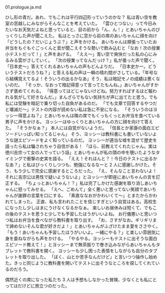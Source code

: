 01.prologue.ja.md

ひし形の青だ。あれ、でもこれは平行四辺形っていうのかな？
私は青い空を教室の窓越しにみながらそんなことを考えていた。
「雲ひとつない」って今日みたいなお天気だよねと思っていると、目の前から「ん、ん！」とあいちゃんのびっくりした声が聞こえた。
私はとっさに窓から前の席のあいちゃんに顔を向け「どうしたの？だいじょうぶ？」と声をかける。
あいちゃんは頬張っていたお弁当をもぐもぐごっくんと音が聞こえそうな勢いで飲み込むと「なお！次の授業小テストだって！」と声をあげる。
「ええ〜」青い空で爽快だった私の心にみるみる雲がさしていく。
「次の授業ってなんだっけ？」私が曇った声で聞く。
「日本史〜」答えてくれるあいちゃんの声もどんよりだ。
「日本史かー。どういうテストだろうね？」と答える私の声は一瞬の晴れ間がさしている。「年号なら結構覚えてるよ！そういうの出るかなあ」そう、私は暗記モノの成績は悪くないのだ。
「そっか、なおって暗記得意って言ってたもんね。」あいちゃんがすかさず褒めてくれる。
「得意ってほどじゃないけどね。努力すればするほど報われる気がして好きなんだ。」まんざらでもない気持ちが声に出てたと思う。でも私には受験を暗記で乗り切った自負があるのだ。
「でも文章で回答するやつだと壊滅だ〜」テストの内容が読めない私は急に不安になる。
「そういうのはヨッシー得意よね？」とあいちゃんは隣の席でもくっもくっとお弁当を食べている男子に声をかける。
ヨッシーはゆっくりとあいちゃんの方に顔を向けて答えた。
「そうかなぁ？」
本人には自覚がないようだ。
「信長とか家康の面白エピソードいっぱい知ってるじゃん」
そう、ヨッシーは教科書にも書いていないような謎エピソードをよく知っているのだ。
ヨッシーが適当な嘘を混ぜて歴史を語ったら私は騙されちゃう自信がある！
「ほら、前教えてくれたじゃん。実は徳川吉宗って女の人でっていう話」とあいちゃんが私の頭の中を覗いたようなタイミングで衝撃の史実を語る。
「ええ！それほんと？！今日のテストに出るかなあ？」と私はびっくりしつつも、勉強になるなーと 2 人に感謝しかけた。そう、もう少しで完全に感謝するところだった。
「え、そんなこと言わないよ！それに吉宗公は男性で疑いようないよ」とヨッシーが即座にあいちゃんの言を訂正する。
「ちょっとあいちゃん！？」私は完了しかけた感謝を取り消しあいちゃんに怒ってみせる。
「えへ、ごめんて」全く悪いと思ってない笑顔であいちゃんが謝罪の言葉を口にする。
「素直ななおがかわいくて〜」とまたからかわれてしまった。
正直、私も言われたことを信じすぎという自覚はある。高校生になったし少しはまにうけなくなるかなぁ。
楽しいお昼休みは短くて、でもこの後のテストを思うと少しでも予習したほうがいいよね。
お行儀悪いと思いつつ私はお弁当を食べながら教科書を取り出す。
「お、さすがなお。ギリギリまで諦めないそんな君が好きだよ！」とあいちゃんがふざけたまま愛をささやく。
「もう！あいちゃんも予習したほうがいいよ。一緒にやる？」と楽しい雰囲気に身を委ねながらも声をかける。
「やるやる。ヨッシーもテストに出そうな面白エピソード教えて！」とヨッシーまで無茶振りで巻き込みながらあいちゃんもタブレットで教科書を開く。
ヨッシーも少し困った表情をしながらも自分のタブレットを取り出した。
「ぼく、山とか苦手なんだけど」と言いつつ操作し始めた。きっと同じように教科書を開いてテストに出そうなところを探してくれているのだろう。

偶然近くの席になった私たち 3 人は予想もしなかった冒険、少なくとも私にとってはだけどに旅立つのだった。
